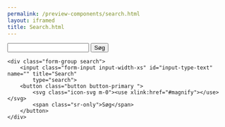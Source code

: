 ```yaml
--- 
permalink: /preview-components/search.html
layout: iframed 
title: Search.html
---
```

<div class="container">
    <div class="form-group search">
        <input class="form-input input-char-27" id="input-type-text" name="" title="Search"
            type="search">
        <button class="button button-primary">Søg</button>
    </div>

    <div class="form-group search">
        <input class="form-input input-width-xs" id="input-type-text" name="" title="Search"
            type="search">
        <button class="button button-primary ">
            <svg class="icon-svg m-0"><use xlink:href="#magnify"></use></svg>
            <span class="sr-only">Søg</span>
        </button>
    </div>
</div>